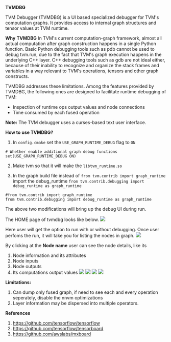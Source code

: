 **TVMDBG**

TVM Debugger (TVMDBG) is a UI based specialized debugger for TVM's computation graphs. It provides access to internal graph structures and tensor values at TVM runtime.

**Why**  **TVMDBG**
In TVM's current computation-graph framework, almost all actual computation after graph construction happens in a single Python function. Basic Python debugging tools such as pdb cannot be used to debug tvm.run, due to the fact that TVM's graph execution happens in the underlying C++ layer. C++ debugging tools such as gdb are not ideal either, because of their inability to recognize and organize the stack frames and variables in a way relevant to TVM's operations, tensors and other graph constructs.

TVMDBG addresses these limitations. Among the features provided by TVMDBG, the following ones are designed to facilitate runtime debugging of TVM:
- Inspection of runtime ops output values and node connections
- Time consumed by each fused operation

**Note:** The TVM debugger uses a curses-based text user interface.

**How to use TVMDBG?**
1. In `config.cmake` set the `USE_GRAPH_RUNTIME_DEBUG` flag to `ON`
```
# Whether enable additional graph debug functions
set(USE_GRAPH_RUNTIME_DEBUG ON)
```
2. Make tvm so that it will make the `libtvm_runtime.so`

3. In the graph build file instead of `from tvm.contrib import graph_runtime` import the debug_runtime `from tvm.contrib.debugging import debug_runtime as graph_runtime`
```
#from tvm.contrib import graph_runtime
from tvm.contrib.debugging import debug_runtime as graph_runtime
```

The above two modifications will bring up the debug UI during run.

The HOME page of tvmdbg looks like below.
 ![](https://raw.githubusercontent.com/dmlc/web-data/master/tvm/docs/dev/tvmdbg_images/tvm_dbg1.png)
 
Here user will get the option to run with or without debugging.
Once user perfoms the run, it will take you for listing the nodes in graph.
 ![](https://raw.githubusercontent.com/dmlc/web-data/master/tvm/docs/dev/tvmdbg_images/tvm_dbg2.png)
 
By clicking at the **Node name** user can see the node details, like its 
1. Node information and its attributes
2. Node inputs
3. Node outputs
4. Its computations output values
 ![](https://raw.githubusercontent.com/dmlc/web-data/master/tvm/docs/dev/tvmdbg_images/tvm_dbg3.png)
 ![](https://raw.githubusercontent.com/dmlc/web-data/master/tvm/docs/dev/tvmdbg_images/tvm_dbg4.png)
 ![](https://raw.githubusercontent.com/dmlc/web-data/master/tvm/docs/dev/tvmdbg_images/tvm_dbg5.png)
 ![](https://raw.githubusercontent.com/dmlc/web-data/master/tvm/docs/dev/tvmdbg_images/tvm_dbg6.png)


**Limitations:**
1. Can dump only fused graph, if need to see each and every operation seperately, disable the nnvm optimizations
2. Layer information may be dispersed into multiple operators.

**References**

1. https://github.com/tensorflow/tensorflow
2. https://github.com/tensorflow/tensorboard
3. https://github.com/awslabs/mxboard

